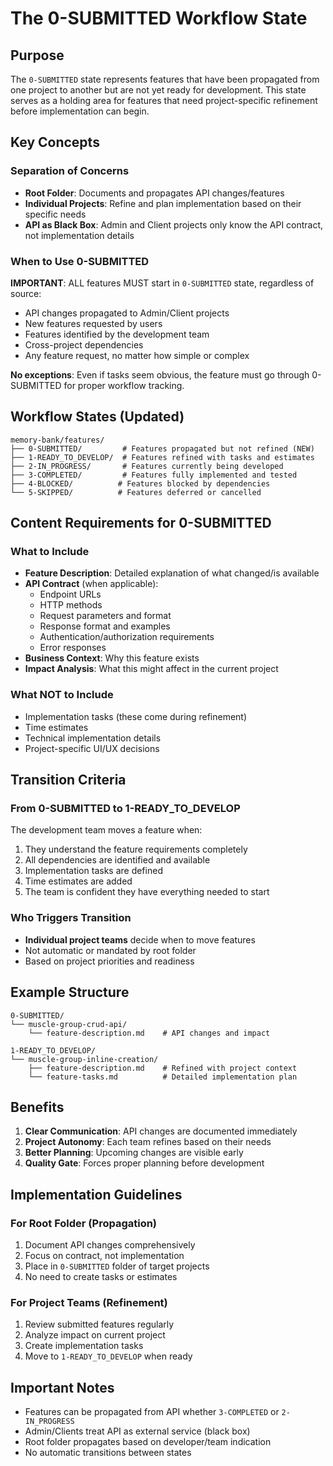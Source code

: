# The 0-SUBMITTED Workflow State

## Purpose

The `0-SUBMITTED` state represents features that have been propagated from one project to another but are not yet ready for development. This state serves as a holding area for features that need project-specific refinement before implementation can begin.

## Key Concepts

### Separation of Concerns
- **Root Folder**: Documents and propagates API changes/features
- **Individual Projects**: Refine and plan implementation based on their specific needs
- **API as Black Box**: Admin and Client projects only know the API contract, not implementation details

### When to Use 0-SUBMITTED

**IMPORTANT**: ALL features MUST start in `0-SUBMITTED` state, regardless of source:
- API changes propagated to Admin/Client projects
- New features requested by users
- Features identified by the development team
- Cross-project dependencies
- Any feature request, no matter how simple or complex

**No exceptions**: Even if tasks seem obvious, the feature must go through 0-SUBMITTED for proper workflow tracking.

## Workflow States (Updated)

```
memory-bank/features/
├── 0-SUBMITTED/         # Features propagated but not refined (NEW)
├── 1-READY_TO_DEVELOP/  # Features refined with tasks and estimates
├── 2-IN_PROGRESS/       # Features currently being developed
├── 3-COMPLETED/         # Features fully implemented and tested
├── 4-BLOCKED/          # Features blocked by dependencies
└── 5-SKIPPED/          # Features deferred or cancelled
```

## Content Requirements for 0-SUBMITTED

### What to Include
- **Feature Description**: Detailed explanation of what changed/is available
- **API Contract** (when applicable):
  - Endpoint URLs
  - HTTP methods
  - Request parameters and format
  - Response format and examples
  - Authentication/authorization requirements
  - Error responses
- **Business Context**: Why this feature exists
- **Impact Analysis**: What this might affect in the current project

### What NOT to Include
- Implementation tasks (these come during refinement)
- Time estimates
- Technical implementation details
- Project-specific UI/UX decisions

## Transition Criteria

### From 0-SUBMITTED to 1-READY_TO_DEVELOP

The development team moves a feature when:
1. They understand the feature requirements completely
2. All dependencies are identified and available
3. Implementation tasks are defined
4. Time estimates are added
5. The team is confident they have everything needed to start

### Who Triggers Transition
- **Individual project teams** decide when to move features
- Not automatic or mandated by root folder
- Based on project priorities and readiness

## Example Structure

```
0-SUBMITTED/
└── muscle-group-crud-api/
    └── feature-description.md    # API changes and impact

1-READY_TO_DEVELOP/
└── muscle-group-inline-creation/
    ├── feature-description.md    # Refined with project context
    └── feature-tasks.md          # Detailed implementation plan
```

## Benefits

1. **Clear Communication**: API changes are documented immediately
2. **Project Autonomy**: Each team refines based on their needs
3. **Better Planning**: Upcoming changes are visible early
4. **Quality Gate**: Forces proper planning before development

## Implementation Guidelines

### For Root Folder (Propagation)
1. Document API changes comprehensively
2. Focus on contract, not implementation
3. Place in `0-SUBMITTED` folder of target projects
4. No need to create tasks or estimates

### For Project Teams (Refinement)
1. Review submitted features regularly
2. Analyze impact on current project
3. Create implementation tasks
4. Move to `1-READY_TO_DEVELOP` when ready

## Important Notes

- Features can be propagated from API whether `3-COMPLETED` or `2-IN_PROGRESS`
- Admin/Clients treat API as external service (black box)
- Root folder propagates based on developer/team indication
- No automatic transitions between states
